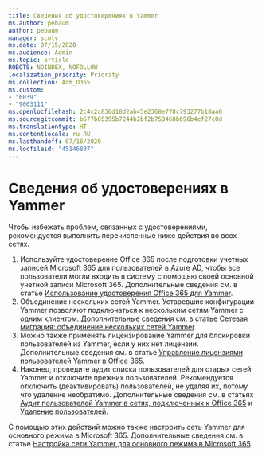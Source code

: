```yaml
---
title: Сведения об удостоверениях в Yammer
ms.author: pebaum
author: pebaum
manager: scotv
ms.date: 07/15/2020
ms.audience: Admin
ms.topic: article
ROBOTS: NOINDEX, NOFOLLOW
localization_priority: Priority
ms.collection: Adm_O365
ms.custom:
- "6039"
- "9003111"
ms.openlocfilehash: 2c4c2c836d18d2ab45e2368e778c793277b18aa0
ms.sourcegitcommit: b677b85395b7244b2bf2b753468b696b4cf27c8d
ms.translationtype: HT
ms.contentlocale: ru-RU
ms.lasthandoff: 07/16/2020
ms.locfileid: "45146807"
---
```

# <a name="about-identity-in-yammer"></a>Сведения об удостоверениях в Yammer

Чтобы избежать проблем, связанных с удостоверениями, рекомендуется выполнить перечисленные ниже действия во всех сетях.

1. Используйте удостоверение Office 365 после подготовки учетных записей Microsoft 365 для пользователей в Azure AD, чтобы все пользователи могли входить в систему с помощью своей основной учетной записи Microsoft 365. Дополнительные сведения см. в статье [Использование удостоверения Office 365 для Yammer](https://docs.microsoft.com/yammer/configure-your-yammer-network/enforce-office-365-identity).
2. Объединение нескольких сетей Yammer. Устаревшие конфигурации Yammer позволяют подключаться к нескольким сетям Yammer с одним клиентом. Дополнительные сведения см. в статье [Сетевая миграция: объединение нескольких сетей Yammer](https://docs.microsoft.com/yammer/configure-your-yammer-network/consolidate-multiple-yammer-networks).
3. Можно также применять лицензирование Yammer для блокировки пользователей из Yammer, если у них нет лицензии. Дополнительные сведения см. в статье [Управление лицензиями пользователей Yammer в Office 365](https://docs.microsoft.com/yammer/manage-yammer-users/manage-yammer-licenses-in-office-365).
4. Наконец, проведите аудит списка пользователей для старых сетей Yammer и отключите прежних пользователей. Рекомендуется отключить (деактивировать) пользователей, не удаляя их, потому что удаление необратимо. Дополнительные сведения см. в статьях [Аудит пользователей Yammer в сетях, подключенных к Office 365](https://docs.microsoft.com/yammer/manage-yammer-users/audit-users-connected-to-office-365) и [Удаление пользователей](https://docs.microsoft.com/yammer/manage-yammer-users/add-block-or-remove-users#remove-users).

С помощью этих действий можно также настроить сеть Yammer для основного режима в Microsoft 365. Дополнительные сведения см. в статье [Настройка сети Yammer для основного режима в Microsoft 365](https://docs.microsoft.com/yammer/configure-your-yammer-network/native-mode).